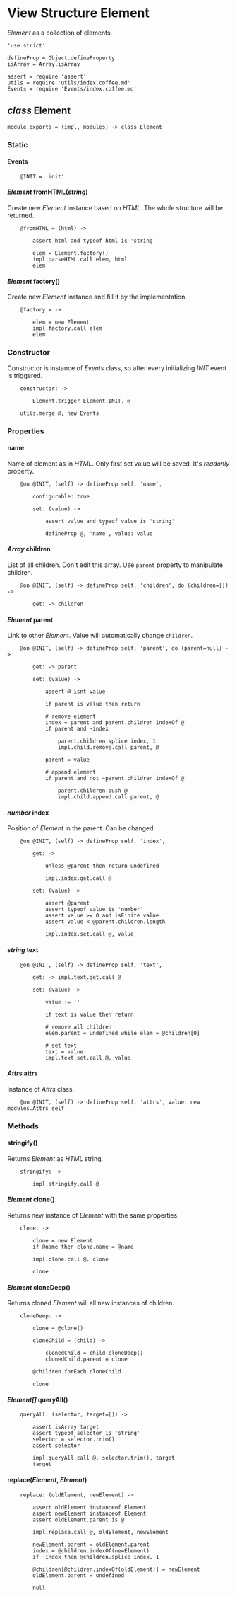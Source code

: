 View Structure Element
=======================

*Element* as a collection of elements.

	'use strict'

	defineProp = Object.defineProperty
	isArray = Array.isArray

	assert = require 'assert'
	utils = require 'utils/index.coffee.md'
	Events = require 'Events/index.coffee.md'

*class* Element
----------------

	module.exports = (impl, modules) -> class Element

### Static

#### Events

		@INIT = 'init'

#### *Element* fromHTML(*string*)

Create new *Element* instance based on *HTML*.
The whole structure will be returned.

		@fromHTML = (html) ->

			assert html and typeof html is 'string'

			elem = Element.factory()
			impl.parseHTML.call elem, html
			elem

#### *Element* factory()

Create new *Element* instance and fill it by the implementation.

		@factory = ->

			elem = new Element
			impl.factory.call elem
			elem

### Constructor

Constructor is instance of *Events* class, so after every initializing
*INIT* event is triggered.

		constructor: ->

			Element.trigger Element.INIT, @

		utils.merge @, new Events

### Properties

#### name

Name of element as in *HTML*.
Only first set value will be saved.
It's *readonly* property.

		@on @INIT, (self) -> defineProp self, 'name',

			configurable: true

			set: (value) ->

				assert value and typeof value is 'string'

				defineProp @, 'name', value: value

#### *Array* children

List of all children. Don't edit this array.
Use `parent` property to manipulate children.

		@on @INIT, (self) -> defineProp self, 'children', do (children=[]) ->

			get: -> children

#### *Element* parent

Link to other *Element*.
Value will automatically change `children`.

		@on @INIT, (self) -> defineProp self, 'parent', do (parent=null) ->

			get: -> parent

			set: (value) ->

				assert @ isnt value

				if parent is value then return

				# remove element
				index = parent and parent.children.indexOf @
				if parent and ~index

					parent.children.splice index, 1
					impl.child.remove.call parent, @

				parent = value

				# append element
				if parent and not ~parent.children.indexOf @

					parent.children.push @
					impl.child.append.call parent, @	

#### *number* index

Position of *Element* in the parent.
Can be changed.

		@on @INIT, (self) -> defineProp self, 'index',

			get: ->

				unless @parent then return undefined

				impl.index.get.call @

			set: (value) ->

				assert @parent
				assert typeof value is 'number'
				assert value >= 0 and isFinite value
				assert value < @parent.children.length

				impl.index.set.call @, value

#### *string* text

		@on @INIT, (self) -> defineProp self, 'text',

			get: -> impl.text.get.call @

			set: (value) ->

				value += ''

				if text is value then return

				# remove all children
				elem.parent = undefined while elem = @children[0]

				# set text
				text = value
				impl.text.set.call @, value

#### *Attrs* attrs

Instance of *Attrs* class.

		@on @INIT, (self) -> defineProp self, 'attrs', value: new modules.Attrs self

### Methods

#### stringify()

Returns *Element* as *HTML* string.

		stringify: ->

			impl.stringify.call @

#### *Element* clone()

Returns new instance of *Element* with the same properties.

		clone: ->

			clone = new Element
			if @name then clone.name = @name

			impl.clone.call @, clone

			clone

#### *Element* cloneDeep()

Returns cloned *Element* will all new instances of children.

		cloneDeep: ->

			clone = @clone()

			cloneChild = (child) ->

				clonedChild = child.cloneDeep()
				clonedChild.parent = clone

			@children.forEach cloneChild

			clone

#### *Element[]* queryAll()

		queryAll: (selector, target=[]) ->

			assert isArray target
			assert typeof selector is 'string'
			selector = selector.trim()
			assert selector

			impl.queryAll.call @, selector.trim(), target
			target

#### replace(*Element*, *Element*)

		replace: (oldElement, newElement) ->

			assert oldElement instanceof Element
			assert newElement instanceof Element
			assert oldElement.parent is @

			impl.replace.call @, oldElement, newElement

			newElement.parent = oldElement.parent
			index = @children.indexOf(newElement)
			if ~index then @children.splice index, 1

			@children[@children.indexOf(oldElement)] = newElement
			oldElement.parent = undefined

			null